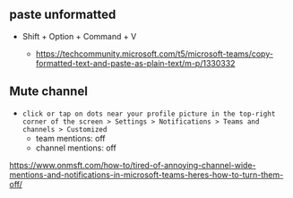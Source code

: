 ## paste unformatted

- Shift + Option + Command + V

  - https://techcommunity.microsoft.com/t5/microsoft-teams/copy-formatted-text-and-paste-as-plain-text/m-p/1330332

## Mute channel

- `click or tap on dots near your profile picture in the top-right corner of the screen > Settings > Notifications > Teams and channels > Customized`
  - team mentions: off
  - channel mentions: off

https://www.onmsft.com/how-to/tired-of-annoying-channel-wide-mentions-and-notifications-in-microsoft-teams-heres-how-to-turn-them-off/
